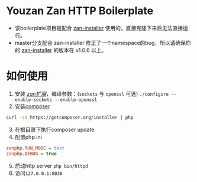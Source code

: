 # Youzan Zan HTTP Boilerplate

- 该boilerplate项目是配合 [zan-installer](https://packagist.org/packages/youzan/zan-installer) 使用的，直接克隆下来后无法直接运行。
- master分支配合 zan-installer 修正了一个namespace的bug，所以请确保你的 [zan-installer](https://packagist.org/packages/youzan/zan-installer) 的版本在 v1.0.6 以上。

# 如何使用

1. 安装 [*zan扩展*](https://github.com/youzan/zan)，编译参数：(`sockets` 与 `openssl` 可选)
`./configure --enable-sockets --enable-openssl` 
2. 安装[composer](https://getcomposer.org/)
```bash
curl -sS https://getcomposer.org/installer | php
```
3. 在根目录下执行composer update
4. 配置php.ini
```ini
zanphp.RUN_MODE = test
zanphp.DEBUG = true
```
5. 启动http server
`php bin/httpd`
6. 访问`127.0.0.1:8030`